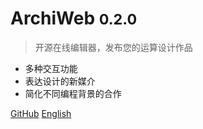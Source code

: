 <!-- _coverpage.md -->

<!-- ![logo](_media/icon.svg) -->

# ArchiWeb <small>0.2.0</small>

> 开源在线编辑器，发布您的运算设计作品

- 多种交互功能
- 表达设计的新媒介
- 简化不同编程背景的合作

[GitHub](https://github.com/Inst-AAA/archiweb/)
[English](/)
